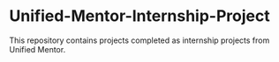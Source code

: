 # Unified-Mentor-Internship-Project
This repository contains projects completed as internship projects from Unified Mentor. 
